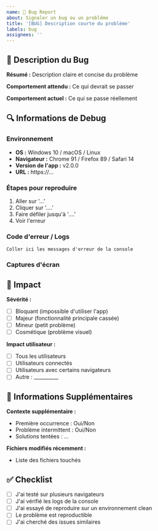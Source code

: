 ```yaml
---
name: 🐛 Bug Report
about: Signaler un bug ou un problème
title: '[BUG] Description courte du problème'
labels: bug
assignees: ''
---
```


## 🐛 Description du Bug

**Résumé :** Description claire et concise du problème

**Comportement attendu :** Ce qui devrait se passer

**Comportement actuel :** Ce qui se passe réellement

## 🔍 Informations de Debug

### Environnement
- **OS :** Windows 10 / macOS / Linux
- **Navigateur :** Chrome 91 / Firefox 89 / Safari 14
- **Version de l'app :** v2.0.0
- **URL :** https://...

### Étapes pour reproduire
1. Aller sur '...'
2. Cliquer sur '....'
3. Faire défiler jusqu'à '....'
4. Voir l'erreur

### Code d'erreur / Logs
```
Coller ici les messages d'erreur de la console
```

### Captures d'écran
<!-- Si applicable, ajouter des captures d'écran -->

## 🎯 Impact

**Sévérité :**
- [ ] Bloquant (impossible d'utiliser l'app)
- [ ] Majeur (fonctionnalité principale cassée)
- [ ] Mineur (petit problème)
- [ ] Cosmétique (problème visuel)

**Impact utilisateur :**
- [ ] Tous les utilisateurs
- [ ] Utilisateurs connectés
- [ ] Utilisateurs avec certains navigateurs
- [ ] Autre : __________

## 🔧 Informations Supplémentaires

**Contexte supplémentaire :**
- Première occurrence : Oui/Non
- Problème intermittent : Oui/Non
- Solutions tentées : ...

**Fichiers modifiés récemment :**
- Liste des fichiers touchés

## ✅ Checklist
- [ ] J'ai testé sur plusieurs navigateurs
- [ ] J'ai vérifié les logs de la console
- [ ] J'ai essayé de reproduire sur un environnement clean
- [ ] Le problème est reproductible
- [ ] J'ai cherché des issues similaires
